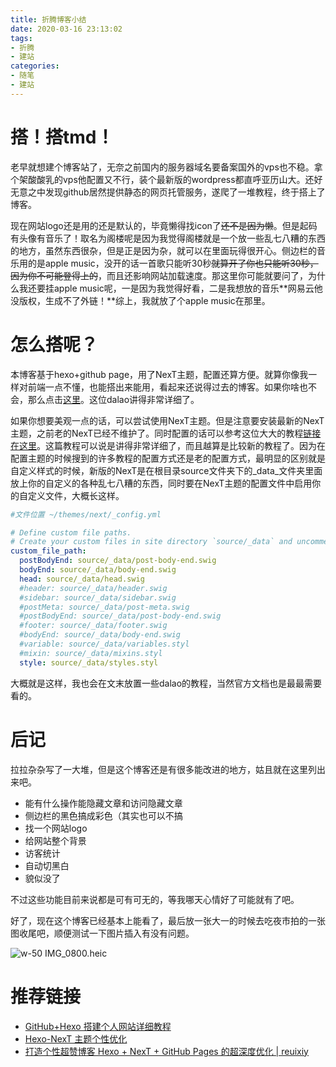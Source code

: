 ```yaml
---
title: 折腾博客小结
date: 2020-03-16 23:13:02
tags: 
- 折腾
- 建站
categories:
- 随笔
- 建站
---
```


# 搭！搭tmd！

老早就想建个博客站了，无奈之前国内的服务器域名要备案国外的vps也不稳。拿个架酸酸乳的vps他配置又不行，装个最新版的wordpress都直呼亚历山大。还好无意之中发现github居然提供静态的网页托管服务，遂爬了一堆教程，终于搭上了博客。

<!-- more -->

现在网站logo还是用的还是默认的，毕竟懒得找icon了~~还不是因为懒~~。但是起码有头像有音乐了！取名为阁楼呢是因为我觉得阁楼就是一个放一些乱七八糟的东西的地方，虽然东西很杂，但是正是因为杂，就可以在里面玩得很开心。侧边栏的音乐用的是apple music，没开的话一首歌只能听30秒~~就算开了你也只能听30秒，因为你不可能登得上的~~，而且还影响网站加载速度。那这里你可能就要问了，为什么我还要挂apple music呢，一是因为我觉得好看，二是我想放的音乐**网易云他没版权，生成不了外链！**综上，我就放了个apple music在那里。

# 怎么搭呢？

本博客基于hexo+github page，用了NexT主题，配置还算方便。就算你像我一样对前端一点不懂，也能搭出来能用，看起来还说得过去的博客。如果你啥也不会，那么点击[这里](https://zhuanlan.zhihu.com/p/26625249)。这位dalao讲得非常详细了。

如果你想要美观一点的话，可以尝试使用NexT主题。但是注意要安装最新的NexT主题，之前老的NexT已经不维护了。同时配置的话可以参考这位大大的教程[链接在这里](https://guanqr.com/tech/website/hexo-theme-next-customization/)。这篇教程可以说是讲得非常详细了，而且越算是比较新的教程了。因为在配置主题的时候搜到的许多教程的配置方式还是老的配置方式，最明显的区别就是自定义样式的时候，新版的NexT是在根目录source文件夹下的_data_文件夹里面放上你的自定义的各种乱七八糟的东西，同时要在NexT主题的配置文件中启用你的自定义文件，大概长这样。

```yaml
#文件位置 ~/themes/next/_config.yml

# Define custom file paths.
# Create your custom files in site directory `source/_data` and uncomment needed files below.
custom_file_path:
  postBodyEnd: source/_data/post-body-end.swig
  bodyEnd: source/_data/body-end.swig
  head: source/_data/head.swig
  #header: source/_data/header.swig
  #sidebar: source/_data/sidebar.swig
  #postMeta: source/_data/post-meta.swig
  #postBodyEnd: source/_data/post-body-end.swig
  #footer: source/_data/footer.swig
  #bodyEnd: source/_data/body-end.swig
  #variable: source/_data/variables.styl
  #mixin: source/_data/mixins.styl
  style: source/_data/styles.styl
```

大概就是这样，我也会在文末放置一些dalao的教程，当然官方文档也是最最需要看的。

# 后记

拉拉杂杂写了一大堆，但是这个博客还是有很多能改进的地方，姑且就在这里列出来吧。

+ 能有什么操作能隐藏文章和访问隐藏文章
+ 侧边栏的黑色搞成彩色（其实也可以不搞
+ 找一个网站logo
+ 给网站整个背景
+ 访客统计
+ 自动切黑白
+ 貌似没了

不过这些功能目前来说都是可有可无的，等我哪天心情好了可能就有了吧。

好了，现在这个博客已经基本上能看了，最后放一张大一的时候去吃夜市拍的一张图收尾吧，顺便测试一下图片插入有没有问题。

 ![w-50 IMG_0800.heic](IMG_0800.jpeg "结果用了一种极其tricky的方法才达成这样的效果。。")

# 推荐链接

+ [GitHub+Hexo 搭建个人网站详细教程](https://zhuanlan.zhihu.com/p/26625249)
+ [Hexo-NexT 主题个性优化](https://guanqr.com/tech/website/hexo-theme-next-customization/)
+ [打造个性超赞博客 Hexo + NexT + GitHub Pages 的超深度优化 | reuixiy](https://io-oi.me/tech/hexo-next-optimization)

